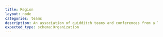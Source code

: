 ```yaml
---
title: Region
layout: node
categories: teams
description: An association of quidditch teams and conferences from a large geographic area
expected_type: schema:Organization
---
```

